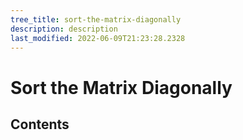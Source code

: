 ```yaml
---
tree_title: sort-the-matrix-diagonally
description: description
last_modified: 2022-06-09T21:23:28.2328
---
```


# Sort the Matrix Diagonally

## Contents
